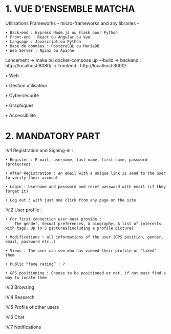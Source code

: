# 1. VUE D'ENSEMBLE MATCHA

Utilisations Frameworks - micro-frameworks and any libraries -

    • Back-end : Express Node.js ou Flask pour Python
    • Front-end : React ou Angular ou Vue
    • Language : Javascript ou Python
    • Base de données : PostgreSQL ou MariaDB
    • Web Server : Nginx ou Apache

Lancement
    -> make ou docker-compose up --build
    -> backend : http://localhost:8080/
    -> frontend : http://localhost:3000/

• Web

• Gestion utilisateur

• Cybersécurité

• Graphiques

• Accessibilité

# 2. MANDATORY PART

IV.1 Registration and Signing-in :

    • Register : E-mail, username, last name, first name, password (protected)

    • After Registration : an email with a unique link is send to the user to verify their account

    • Login : Username and password and reset password with email (if they forget it)

    • Log out : with just one click from any page on the site

IV.2 User profile :

    • For first connection user must provide :
        The gender, Sexual preferences, A biography, A list of interests with tags, Up to 5 pictures(including a profile picture)

    • Modifications : all informations of the user (GPS position, gender, email, password etc..)

    • Views : The user can see who has viewed their profile or "liked" them

    • Public “fame rating” : ?

    • GPS positioning : Choose to be positioned or not, if not must find a way to locate them

IV.3 Browsing

IV.4 Research

IV.5 Profile of other users

IV.6 Chat

IV.7 Notifications

